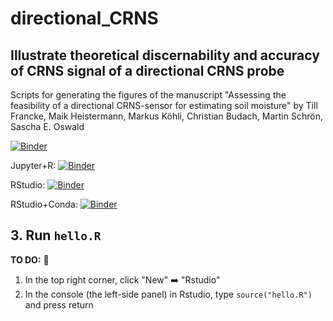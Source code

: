 # directional_CRNS
## Illustrate theoretical discernability and accuracy of CRNS signal of a directional CRNS probe
Scripts for generating the figures of the manuscript
"Assessing the feasibility of a directional CRNS-sensor for estimating soil moisture"
by Till Francke, Maik Heistermann, Markus Köhli, Christian Budach, Martin Schrön, Sascha E. Oswald

[![Binder](https://mybinder.org/badge_logo.svg)](https://mybinder.org/v2/gh/TillF/directional_CRNS/main)

Jupyter+R: [![Binder](http://mybinder.org/badge_logo.svg)](https://mybinder.org/v2/gh/TillF/directional_CRNS/main?filepath=empty_R.ipynb)

RStudio: [![Binder](http://mybinder.org/badge_logo.svg)](https://mybinder.org/v2/gh/TillF/directional_CRNS/main?urlpath=rstudio)

RStudio+Conda: [![Binder](http://mybinder.org/badge_logo.svg)](http://mybinder.org/v2/gh/TillF/directional_CRNS/main?urlpath=rstudio)


## 3. Run `hello.R`

**TO DO:** :vertical_traffic_light:

1. In the top right corner, click "New" :arrow_right: "Rstudio"
2. In the console (the left-side panel) in Rstudio, type `source("hello.R")` and press return